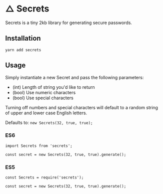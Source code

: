 # △ Secrets

Secrets is a tiny 2kb library for generating secure passwords.

## Installation

`yarn add secrets`

## Usage

Simply instantiate a new Secret and pass the following parameters:

- (int) Length of string you'd like to return
- (bool) Use numeric characters
- (bool) Use special characters

Turning off numbers and special characters will default to a random string of upper and lower case English letters.

Defaults to: `new Secrets(32, true, true);`

### ES6

```
import Secrets from 'secrets';

const secret = new Secrets(32, true, true).generate();
```

### ES5

```
const Secrets = require('secrets');

const secret = new Secrets(32, true, true).generate();
```
